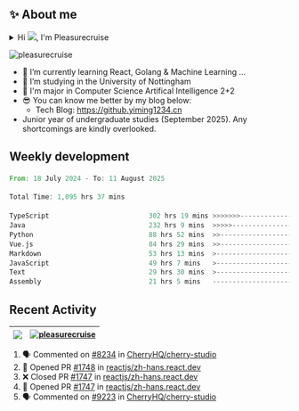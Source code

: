 <!--<p align="center">
<img src="https://capsule-render.vercel.app/api?type=waving&color=timeGradient&height=300&&section=header&text=HI%20THERE!&fontSize=90&fontAlign=50&fontAlignY=30&desc=I%20am%20Pleasurecruise!&descAlign=50&descSize=30&descAlignY=60&animation=twinkling" />
</p>

<p align="center">
<img src="https://readme-typing-svg.demolab.com?font=Orbitron&size=25&pause=1000&center=true&vCenter=true&random=false&width=600&lines=Welcome+to+my+GitHub+profile+page!;I+am+super+obsessed+with+programming!" />
</p>-->

## ✨ About me

<details>
<summary>Hi <img src="https://media.giphy.com/media/hvRJCLFzcasrR4ia7z/giphy.gif" width="5%">, I'm Pleasurecruise</summary>

![](./profile-3d-contrib/profile-night-rainbow.svg)

</details>

<p align="left"> <img src="https://komarev.com/ghpvc/?username=pleasurecruise&label=Profile%20views&color=0e75b6&style=flat" alt="pleasurecruise" /> </p>

- 🌱 I’m currently learning React, Golang & Machine Learning ...
- 👯 I’m studying in the University of Nottingham
- 🔭 I'm major in Computer Science Artifical Intelligence 2+2
- 😎 You can know me better by my blog below:
  - Tech Blog: https://github.yiming1234.cn
- Junior year of undergraduate studies (September 2025). Any shortcomings are kindly overlooked.

## Weekly development
<!--START_SECTION:waka-->

```rust
From: 18 July 2024 - To: 11 August 2025

Total Time: 1,095 hrs 37 mins

TypeScript                         302 hrs 19 mins >>>>>>>------------------   27.51 %
Java                               232 hrs 9 mins  >>>>>--------------------   21.13 %
Python                             88 hrs 52 mins  >>-----------------------   08.09 %
Vue.js                             84 hrs 29 mins  >>-----------------------   07.69 %
Markdown                           53 hrs 13 mins  >------------------------   04.84 %
JavaScript                         49 hrs 7 mins   >------------------------   04.47 %
Text                               29 hrs 30 mins  >------------------------   02.68 %
Assembly                           21 hrs 5 mins   -------------------------   01.92 %
```

<!--END_SECTION:waka-->

## Recent Activity

| <a href="https://blog.yiming1234.cn"><img align="center" src="https://github-readme-stats.vercel.app/api?username=Pleasurecruise&show_icons=true&theme=tokyonight" /></a> | <a href="https://blog.yiming1234.cn"><img align="center" src="https://github-readme-stats.vercel.app/api/top-langs/?username=pleasurecruise&layout=donut&theme=tokyonight" alt="pleasurecruise" /></a> |
| ------------- | ------------- |

<!--START_SECTION:activity-->
1. 🗣 Commented on [#8234](https://github.com/CherryHQ/cherry-studio/pull/8234#issuecomment-3194548200) in [CherryHQ/cherry-studio](https://github.com/CherryHQ/cherry-studio)
2. 💪 Opened PR [#1748](https://github.com/reactjs/zh-hans.react.dev/pull/1748) in [reactjs/zh-hans.react.dev](https://github.com/reactjs/zh-hans.react.dev)
3. ❌ Closed PR [#1747](https://github.com/reactjs/zh-hans.react.dev/pull/1747) in [reactjs/zh-hans.react.dev](https://github.com/reactjs/zh-hans.react.dev)
4. 💪 Opened PR [#1747](https://github.com/reactjs/zh-hans.react.dev/pull/1747) in [reactjs/zh-hans.react.dev](https://github.com/reactjs/zh-hans.react.dev)
5. 🗣 Commented on [#9223](https://github.com/CherryHQ/cherry-studio/pull/9223#issuecomment-3193496104) in [CherryHQ/cherry-studio](https://github.com/CherryHQ/cherry-studio)
<!--END_SECTION:activity-->
